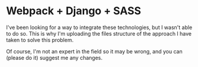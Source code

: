 # Webpack + Django + SASS
I've been looking for a way to integrate these technologies, but I wasn't able to do so. This is why I'm uploading the files structure of the approach I have taken to solve this problem.

Of course, I'm not an expert in the field so it may be wrong, and you can (please do it) suggest me any changes.

